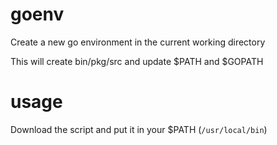 # goenv

Create a new go environment in the current working directory

This will create bin/pkg/src and update $PATH and $GOPATH

# usage

Download the script and put it in your $PATH (`/usr/local/bin`)
